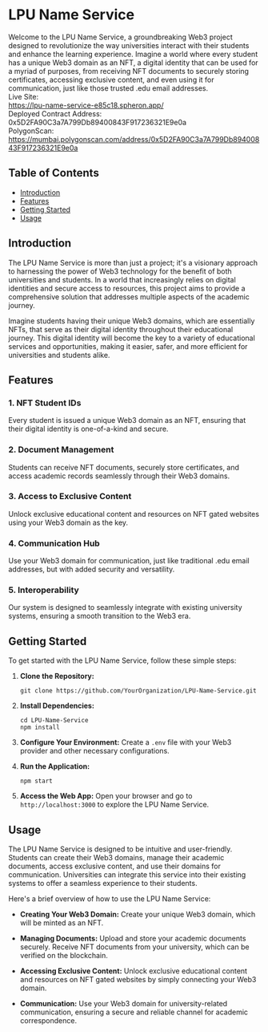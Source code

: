 # LPU Name Service

Welcome to the LPU Name Service, a groundbreaking Web3 project designed to revolutionize the way universities interact with their students and enhance the learning experience. Imagine a world where every student has a unique Web3 domain as an NFT, a digital identity that can be used for a myriad of purposes, from receiving NFT documents to securely storing certificates, accessing exclusive content, and even using it for communication, just like those trusted .edu email addresses.<br>
Live Site:<br>https://lpu-name-service-e85c18.spheron.app/<br>
Deployed Contract Address:<br>0x5D2FA90C3a7A799Db89400843F917236321E9e0a<br>
PolygonScan:<br>https://mumbai.polygonscan.com/address/0x5D2FA90C3a7A799Db89400843F917236321E9e0a

## Table of Contents

- [Introduction](#introduction)
- [Features](#features)
- [Getting Started](#getting-started)
- [Usage](#usage)

## Introduction

The LPU Name Service is more than just a project; it's a visionary approach to harnessing the power of Web3 technology for the benefit of both universities and students. In a world that increasingly relies on digital identities and secure access to resources, this project aims to provide a comprehensive solution that addresses multiple aspects of the academic journey.

Imagine students having their unique Web3 domains, which are essentially NFTs, that serve as their digital identity throughout their educational journey. This digital identity will become the key to a variety of educational services and opportunities, making it easier, safer, and more efficient for universities and students alike.

## Features

### 1. NFT Student IDs

Every student is issued a unique Web3 domain as an NFT, ensuring that their digital identity is one-of-a-kind and secure.

### 2. Document Management

Students can receive NFT documents, securely store certificates, and access academic records seamlessly through their Web3 domains.

### 3. Access to Exclusive Content

Unlock exclusive educational content and resources on NFT gated websites using your Web3 domain as the key.

### 4. Communication Hub

Use your Web3 domain for communication, just like traditional .edu email addresses, but with added security and versatility.

### 5. Interoperability

Our system is designed to seamlessly integrate with existing university systems, ensuring a smooth transition to the Web3 era.

## Getting Started

To get started with the LPU Name Service, follow these simple steps:

1. **Clone the Repository:**
   ```
   git clone https://github.com/YourOrganization/LPU-Name-Service.git
   ```

2. **Install Dependencies:**
   ```
   cd LPU-Name-Service
   npm install
   ```

3. **Configure Your Environment:**
   Create a `.env` file with your Web3 provider and other necessary configurations.

4. **Run the Application:**
   ```
   npm start
   ```

5. **Access the Web App:**
   Open your browser and go to `http://localhost:3000` to explore the LPU Name Service.

## Usage

The LPU Name Service is designed to be intuitive and user-friendly. Students can create their Web3 domains, manage their academic documents, access exclusive content, and use their domains for communication. Universities can integrate this service into their existing systems to offer a seamless experience to their students.

Here's a brief overview of how to use the LPU Name Service:

- **Creating Your Web3 Domain:** Create your unique Web3 domain, which will be minted as an NFT.

- **Managing Documents:** Upload and store your academic documents securely. Receive NFT documents from your university, which can be verified on the blockchain.

- **Accessing Exclusive Content:** Unlock exclusive educational content and resources on NFT gated websites by simply connecting your Web3 domain.

- **Communication:** Use your Web3 domain for university-related communication, ensuring a secure and reliable channel for academic correspondence.
